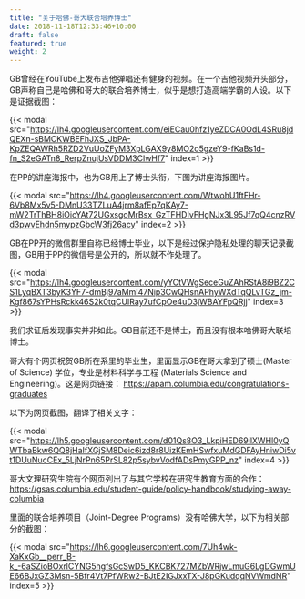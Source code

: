 ```yaml
---
title: "关于哈佛-哥大联合培养博士"
date: 2018-11-18T12:33:46+10:00
draft: false
featured: true
weight: 2
---
```


GB曾经在YouTube上发布吉他弹唱还有健身的视频。在一个吉他视频开头部分，GB声称自己是哈佛和哥大的联合培养博士，似乎是想打造高端学霸的人设。以下是证据截图：

{{< modal src="https://lh4.googleusercontent.com/eiECau0hfz1yeZDCA0OdL4SRu8jdQEXn-sBMCKWBEFhJXS_JbPA-KpZEQAWRh5RZD2VuUoZFyM3XpLGAX9y8MO2o5gzeY9-fKaBs1d-fn_S2eGATn8_RerpZnujUsVDDM3ClwHf7" index=1 >}}

在PP的讲座海报中，也为GB用上了博士头衔，下图为讲座海报图片。

{{< modal src="https://lh4.googleusercontent.com/WtwohU1ftFHr-6Vb8Mx5v5-DMnU33TZLuA4jrm8afEp7qKAy7-mW2TrThBH8iOicYAt72UGxsgoMrBsx_GzTFHDIvFHgNJx3L95Jf7qQ4cnzRVd3pwvEhdn5mypzGbcW3fj26acy" index=2 >}}

GB在PP开的微信群里自称已经博士毕业，以下是经过保护隐私处理的聊天记录截图，GB用于PP的微信号是公开的，所以就不作处理了。

{{< modal src="https://lh4.googleusercontent.com/yYCtVWgSeceGuZAhRStA8i9BZ2CS1LyqBXT3byK3YF7-dmBj97aMmI47Nip3CwQHsnAPhyWXdTqQLvTGz_jm-Kgf867sYPHsRckk46S2k0tqCUIRay7ufCpOe4uD3jWBAYFpQRjj" index=3 >}}

我们求证后发现事实并非如此。GB目前还不是博士，而且没有根本哈佛哥大联培博士。

哥大有个网页祝贺GB所在系里的毕业生，里面显示GB在哥大拿到了硕士(Master of Science) 学位，专业是材料科学与工程 (Materials Science and Engineering)。这是网页链接： https://apam.columbia.edu/congratulations-graduates

以下为网页截图，翻译了相关文字：

{{< modal src="https://lh5.googleusercontent.com/d01Qs8O3_LkpiHED69ilXWHl0yQWTbaBkw6QQ8jHaIfXGjSM8Deic6izd8r8UizKEmHSwfxuMdGDFAyHniwDi5vt1DUuNucCEx_5LjNrPn65PrSL82p5sybvVodfADsPmyGPP_nz" index=4 >}}

哥大文理研究生院有个网页列出了与其它学校在研究生教育方面的合作： https://gsas.columbia.edu/student-guide/policy-handbook/studying-away-columbia

里面的联合培养项目（Joint-Degree Programs）没有哈佛大学，以下为相关部分的截图：

{{< modal src="https://lh6.googleusercontent.com/7Uh4wk-XaKxGb__perr_B-k_-6aSZioBOxrlCYNG5hgfsGcSwD5_KKCBK727MZbWRjwLmuG6LgDGwmUE66BJxGZ3Msn-5Bfr4Vt7PfWRw2-BJtE2IGJxxTX-J8pGKudqqNVWmdNR" index=5 >}}